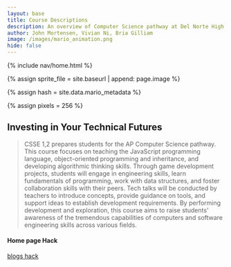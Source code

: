 ```yaml
---
layout: base
title: Course Descriptions
description: An overview of Computer Science pathway at Del Norte High School
author: John Mortensen, Vivian Ni, Bria Gilliam
image: /images/mario_animation.png
hide: false
---
```


<!-- Liquid: statements -->

<!-- Include submenu from _includes to top of pages -->
{% include nav/home.html %}
<!-- Concatenation of site URL to frontmatter image -->
{% assign sprite_file = site.baseurl | append: page.image %}
<!-- Has is a list variable containing mario metadata for sprite -->
{% assign hash = site.data.mario_metadata %}  
<!-- Size width/height of Sprite images -->
{% assign pixels = 256 %}

<!-- Embedded Cascading Style Sheet (CSS) rules, define how HTML elements look -->

## Investing in Your Technical Futures

> CSSE 1,2 prepares students for the AP Computer Science pathway. This course focuses on teaching the JavaScript programming language, object-oriented programming and inheritance, and developing algorithmic thinking skills. Through game development projects, students will engage in engineering skills, learn fundamentals of programming, work with data structures, and foster collaboration skills with their peers. Tech talks will be conducted by teachers to introduce concepts, provide guidance on tools, and support ideas to establish development requirements. By performing development and exploration, this course aims to raise students' awareness of the tremendous capabilities of computers and software engineering skills across various fields.

#### Home page Hack
<a href="[url](https://raw.githubusercontent.com/AmalJinan/Amal_2025/refs/heads/main/navigation/blogs.md)">blogs hack</a>


<script src="https://utteranc.es/client.js"
        repo="AmalJinan/Amal_2025"
        issue-term="pathname"
        theme="github-light"
        crossorigin="anonymous" async>
</script>
